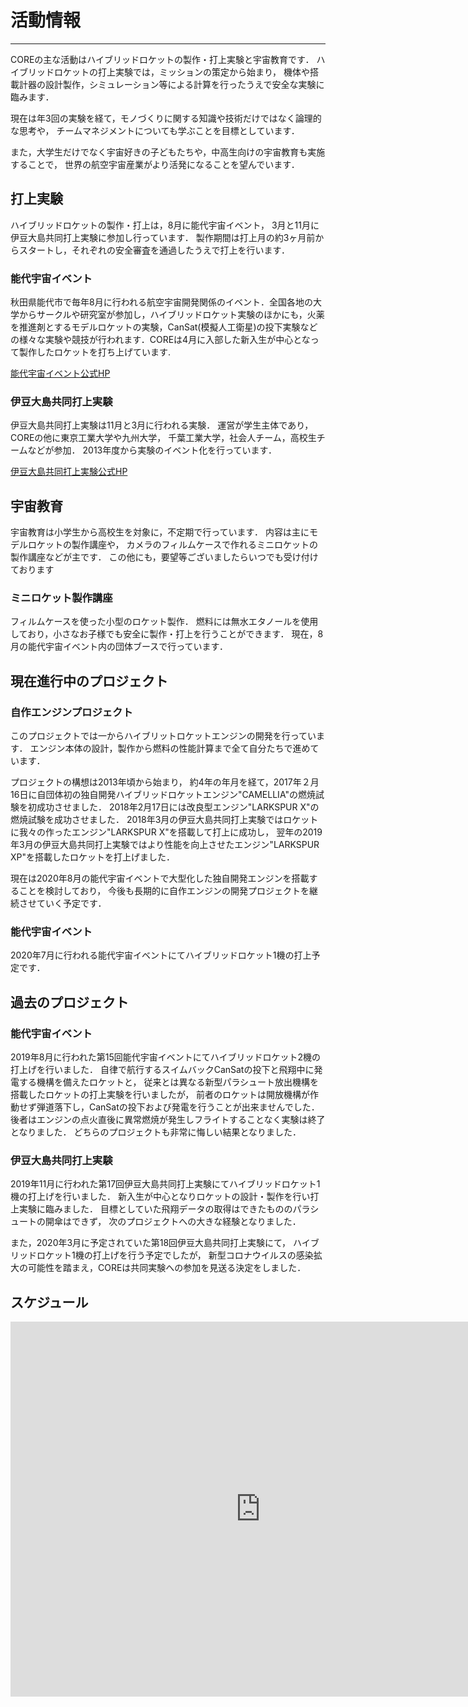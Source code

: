 # 活動情報
---

COREの主な活動はハイブリッドロケットの製作・打上実験と宇宙教育です．
ハイブリッドロケットの打上実験では，ミッションの策定から始まり，
機体や搭載計器の設計製作，シミュレーション等による計算を行ったうえで安全な実験に臨みます．

現在は年3回の実験を経て，モノづくりに関する知識や技術だけではなく論理的な思考や，
チームマネジメントについても学ぶことを目標としています．

また，大学生だけでなく宇宙好きの子どもたちや，中高生向けの宇宙教育も実施することで，
世界の航空宇宙産業がより活発になることを望んでいます．

## 打上実験

ハイブリッドロケットの製作・打上は，8月に能代宇宙イベント，
3月と11月に伊豆大島共同打上実験に参加し行っています．
製作期間は打上月の約3ヶ月前からスタートし，それぞれの安全審査を通過したうえで打上を行います．

### 能代宇宙イベント

秋田県能代市で毎年8月に行われる航空宇宙開発関係のイベント．全国各地の大学からサークルや研究室が参加し，ハイブリッドロケット実験のほかにも，火薬を推進剤とするモデルロケットの実験，CanSat(模擬人工衛星)の投下実験などの様々な実験や競技が行われます．COREは4月に入部した新入生が中心となって製作したロケットを打ち上げています.

[能代宇宙イベント公式HP](http://www.noshiro-space-event.org/)

### 伊豆大島共同打上実験

伊豆大島共同打上実験は11月と3月に行われる実験．
運営が学生主体であり，COREの他に東京工業大学や九州大学，
千葉工業大学，社会人チーム，高校生チームなどが参加．
2013年度から実験のイベント化を行っています．

[伊豆大島共同打上実験公式HP](http://izuoshimarocket.wixsite.com/izuoshimarocket)


## 宇宙教育

宇宙教育は小学生から高校生を対象に，不定期で行っています．
内容は主にモデルロケットの製作講座や，
カメラのフィルムケースで作れるミニロケットの製作講座などが主です．
この他にも，要望等ございましたらいつでも受け付けております

### ミニロケット製作講座

フィルムケースを使った小型のロケット製作．
燃料には無水エタノールを使用しており，小さなお子様でも安全に製作・打上を行うことができます．
現在，8月の能代宇宙イベント内の団体ブースで行っています．

## 現在進行中のプロジェクト

### 自作エンジンプロジェクト

このプロジェクトでは一からハイブリットロケットエンジンの開発を行っています．
エンジン本体の設計，製作から燃料の性能計算まで全て自分たちで進めています．

プロジェクトの構想は2013年頃から始まり，
約4年の年月を経て，2017年２月16日に自団体初の独自開発ハイブリッドロケットエンジン"CAMELLIA"の燃焼試験を初成功させました．
2018年2月17日には改良型エンジン"LARKSPUR X"の燃焼試験を成功させました．
2018年3月の伊豆大島共同打上実験ではロケットに我々の作ったエンジン"LARKSPUR X"を搭載して打上に成功し，
翌年の2019年3月の伊豆大島共同打上実験ではより性能を向上させたエンジン"LARKSPUR XP"を搭載したロケットを打上げました．

現在は2020年8月の能代宇宙イベントで大型化した独自開発エンジンを搭載することを検討しており，
今後も長期的に自作エンジンの開発プロジェクトを継続させていく予定です．

### 能代宇宙イベント

2020年7月に行われる能代宇宙イベントにてハイブリッドロケット1機の打上予定です．

## 過去のプロジェクト

### 能代宇宙イベント

2019年8月に行われた第15回能代宇宙イベントにてハイブリッドロケット2機の打上げを行いました．
自律で航行するスイムバックCanSatの投下と飛翔中に発電する機構を備えたロケットと，
従来とは異なる新型パラシュート放出機構を搭載したロケットの打上実験を行いましたが，
前者のロケットは開放機構が作動せず弾道落下し，CanSatの投下および発電を行うことが出来ませんでした．
後者はエンジンの点火直後に異常燃焼が発生しフライトすることなく実験は終了となりました．
どちらのプロジェクトも非常に悔しい結果となりました．

### 伊豆大島共同打上実験

2019年11月に行われた第17回伊豆大島共同打上実験にてハイブリッドロケット1機の打上げを行いました．
新入生が中心となりロケットの設計・製作を行い打上実験に臨みました．
目標としていた飛翔データの取得はできたもののパラシュートの開傘はできず，
次のプロジェクトへの大きな経験となりました．

また，2020年3月に予定されていた第18回伊豆大島共同打上実験にて，
ハイブリッドロケット1機の打上げを行う予定でしたが，
新型コロナウイルスの感染拡大の可能性を踏まえ，COREは共同実験への参加を見送る決定をしました．

## スケジュール

<iframe src="https://calendar.google.com/calendar/b/0/embed?height=600&amp;wkst=1&amp;bgcolor=%23EF6C00&amp;ctz=Asia%2FTokyo&amp;src=dW5sZWdrZ3UwMnZ1dTFuM2tkaDloN20ya3NAZ3JvdXAuY2FsZW5kYXIuZ29vZ2xlLmNvbQ&amp;color=%23F6BF26&amp;showTitle=1&amp;title=CORE%E3%82%B9%E3%82%B1%E3%82%B8%E3%83%A5%E3%83%BC%E3%83%AB&amp;showTabs=1&amp;showPrint=1&amp;showDate=1&amp;showNav=1&amp;showTz=1&amp;showCalendars=0" style="border-width:0" width="800" height="600" frameborder="0" scrolling="no"></iframe>
